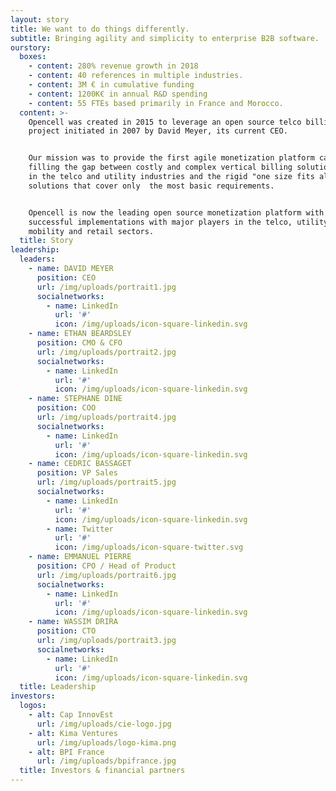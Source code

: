```yaml
---
layout: story
title: We want to do things differently.
subtitle: Bringing agility and simplicity to enterprise B2B software.
ourstory:
  boxes:
    - content: 280% revenue growth in 2018
    - content: 40 references in multiple industries.
    - content: 3M € in cumulative funding
    - content: 1200K€ in annual R&D spending
    - content: 55 FTEs based primarily in France and Morocco.
  content: >-
    Opencell was created in 2015 to leverage an open source telco billing
    project initiated in 2007 by David Meyer, its current CEO.


    Our mission was to provide the first agile monetization platform capable of
    filling the gap between costly and complex vertical billing solutions used
    in the telco and utility industries and the rigid "one size fits all" SaaS
    solutions that cover only  the most basic requirements.


    Opencell is now the leading open source monetization platform with over 40
    successful implementations with major players in the telco, utility,
    mobility and retail sectors.
  title: Story
leadership:
  leaders:
    - name: DAVID MEYER
      position: CEO
      url: /img/uploads/portrait1.jpg
      socialnetworks:
        - name: LinkedIn
          url: '#'
          icon: /img/uploads/icon-square-linkedin.svg
    - name: ETHAN BEARDSLEY
      position: CMO & CFO
      url: /img/uploads/portrait2.jpg
      socialnetworks:
        - name: LinkedIn
          url: '#'
          icon: /img/uploads/icon-square-linkedin.svg
    - name: STEPHANE DINE
      position: COO
      url: /img/uploads/portrait4.jpg
      socialnetworks:
        - name: LinkedIn
          url: '#'
          icon: /img/uploads/icon-square-linkedin.svg
    - name: CEDRIC BASSAGET
      position: VP Sales
      url: /img/uploads/portrait5.jpg
      socialnetworks:
        - name: LinkedIn
          url: '#'
          icon: /img/uploads/icon-square-linkedin.svg
        - name: Twitter
          url: '#'
          icon: /img/uploads/icon-square-twitter.svg
    - name: EMMANUEL PIERRE
      position: CPO / Head of Product
      url: /img/uploads/portrait6.jpg
      socialnetworks:
        - name: LinkedIn
          url: '#'
          icon: /img/uploads/icon-square-linkedin.svg
    - name: WASSIM DRIRA
      position: CTO
      url: /img/uploads/portrait3.jpg
      socialnetworks:
        - name: LinkedIn
          url: '#'
          icon: /img/uploads/icon-square-linkedin.svg
  title: Leadership
investors:
  logos:
    - alt: Cap InnovEst
      url: /img/uploads/cie-logo.jpg
    - alt: Kima Ventures
      url: /img/uploads/logo-kima.png
    - alt: BPI France
      url: /img/uploads/bpifrance.jpg
  title: Investors & financial partners
---
```

